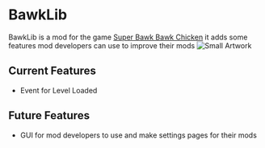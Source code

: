 # BawkLib
BawkLib is a mod for the game [Super Bawk Bawk Chicken](https://store.steampowered.com/app/2054850) it adds some features mod developers can use to improve their mods
![Small Artwork](https://github.com/user-attachments/assets/e69a5774-6a8a-4dd1-83d6-dfe910a167ea)

## Current Features
- Event for Level Loaded

## Future Features
- GUI for mod developers to use and make settings pages for their mods

